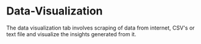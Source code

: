 # Data-Visualization
The data visualization tab involves scraping of data from internet, CSV's or text file and visualize the insights generated from it. 
